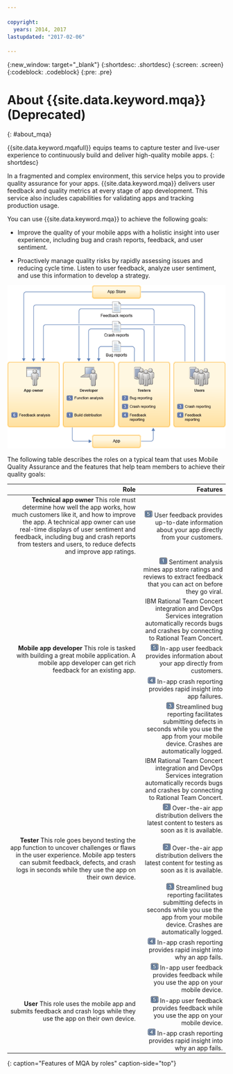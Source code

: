 ```yaml
---

copyright:
  years: 2014, 2017
lastupdated: "2017-02-06"

---
```


{:new_window: target="_blank"}
{:shortdesc: .shortdesc}
{:screen: .screen}
{:codeblock: .codeblock}
{:pre: .pre}


# About {{site.data.keyword.mqa}} (Deprecated)
{: #about_mqa}

{{site.data.keyword.mqafull}} equips teams to capture tester and live-user experience to continuously build and deliver high-quality mobile apps.
{: shortdesc}

In a fragmented and complex environment, this service helps you to provide quality assurance for your apps. {{site.data.keyword.mqa}} delivers user feedback and quality metrics at every stage of app development. This service also includes capabilities for validating apps and tracking production usage.

You can use {{site.data.keyword.mqa}} to achieve the following goals:

* Improve the quality of your mobile apps with a holistic insight into user experience, including bug and crash reports, feedback, and user sentiment.

* Proactively manage quality risks by rapidly assessing issues and reducing cycle time. Listen to user feedback, analyze user sentiment, and use this information to develop a strategy.

![Overview of interaction flow between users, Mobile Quality Assurance, and app developers.](images/overview_diagram2.gif)

The following table describes the roles on a typical team that uses Mobile Quality Assurance and the features that help team members to achieve their quality goals:

| Role | Features |
|---------: |------------: |
|**Technical app owner** This role must determine how well the app works, how much customers like it, and how to improve the app. A technical app owner can use real-time displays of user sentiment and feedback, including bug and crash reports from testers and users, to reduce defects and improve app ratings. | ![Callout label 5](images/calloutlabel5.gif) User feedback provides up-to-date information about your app directly from your customers.|
|      | ![Callout label 1](images/calloutlabel1.gif) Sentiment analysis mines app store ratings and reviews to extract feedback that you can act on before they go viral.|
|      |IBM Rational Team Concert integration and DevOps Services integration automatically records bugs and crashes by connecting to Rational Team Concert.|
|**Mobile app developer** This role is tasked with building a great mobile application. A mobile app developer can get rich feedback for an existing app.| ![Callout label 5](images/calloutlabel5.gif) In-app user feedback provides information about your app directly from customers.|
|    | ![Callout label 4](images/calloutlabel4.gif) In-app crash reporting provides rapid insight into app failures.|
|    | ![Callout label 3](images/calloutlabel3.gif) Streamlined bug reporting facilitates submitting defects in seconds while you use the app from your mobile device. Crashes are automatically logged.|
|    | IBM Rational Team Concert integration and DevOps Services integration automatically records bugs and crashes by connecting to Rational Team Concert.|
|    | ![Callout label 2](images/calloutlabel2.gif) Over-the-air app distribution delivers the latest content to testers as soon as it is available. |
|**Tester** This role goes beyond testing the app function to uncover challenges or flaws in the user experience. Mobile app testers can submit feedback, defects, and crash logs in seconds while they use the app on their own device. | ![Callout label 2](images/calloutlabel2.gif)  Over-the-air app distribution delivers the latest content for testing as soon as it is available. |
|     | ![Callout label 3](images/calloutlabel3.gif) Streamlined bug reporting facilitates submitting defects in seconds while you use the app from your mobile device. Crashes are automatically logged. |
|     | ![Callout label 4](images/calloutlabel4.gif) In-app crash reporting provides rapid insight into why an app fails. |
|     | ![Callout label 5](images/calloutlabel5.gif) In-app user feedback provides feedback while you use the app on your mobile device. |
|**User** This role uses the mobile app and submits feedback and crash logs while they use the app on their own device. | ![Callout label 5](images/calloutlabel5.gif) In-app user feedback provides feedback while you use the app on your mobile device. |
|     | ![Callout label 4](images/calloutlabel4.gif) In-app crash reporting provides rapid insight into why an app fails. |
{: caption="Features of MQA by roles" caption-side="top"}

